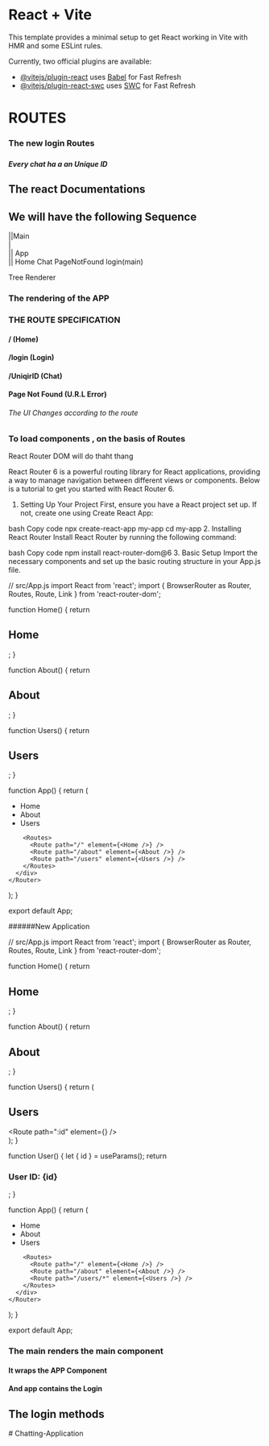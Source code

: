 # React + Vite

This template provides a minimal setup to get React working in Vite with HMR and some ESLint rules.

Currently, two official plugins are available:

- [@vitejs/plugin-react](https://github.com/vitejs/vite-plugin-react/blob/main/packages/plugin-react/README.md) uses [Babel](https://babeljs.io/) for Fast Refresh
- [@vitejs/plugin-react-swc](https://github.com/vitejs/vite-plugin-react-swc) uses [SWC](https://swc.rs/) for Fast Refresh


# ROUTES

### The new login Routes

### 
##### Every chat ha a an Unique ID

## The react Documentations

## We will have the following Sequence

<p4>
||Main 
<br>|
 <br>||
App
 <br>||
Home  Chat PageNotFound login(main)

Tree Renderer
</p4>

### The rendering of the APP

### THE ROUTE SPECIFICATION
####  / (Home) 
####  /login (Login)
####  /UniqirID (Chat)
####  Page Not Found (U.R.L Error)


###### The UI Changes according to the route
### To load components , on the basis of Routes

<p1>React Router DOM will do thaht thang</p1>




React Router 6 is a powerful routing library for React applications, providing a way to manage navigation between different views or components. Below is a tutorial to get you started with React Router 6.

1. Setting Up Your Project
First, ensure you have a React project set up. If not, create one using Create React App:

bash
Copy code
npx create-react-app my-app
cd my-app
2. Installing React Router
Install React Router by running the following command:

bash
Copy code
npm install react-router-dom@6
3. Basic Setup
Import the necessary components and set up the basic routing structure in your App.js file.


// src/App.js
import React from 'react';
import { BrowserRouter as Router, Routes, Route, Link } from 'react-router-dom';

function Home() {
  return <h2>Home</h2>;
}

function About() {
  return <h2>About</h2>;
}

function Users() {
  return <h2>Users</h2>;
}

function App() {
  return (
    <Router>
      <div>
        <nav>
          <ul>
            <li>
              <Link to="/">Home</Link>
            </li>
            <li>
              <Link to="/about">About</Link>
            </li>
            <li>
              <Link to="/users">Users</Link>
            </li>
          </ul>
        </nav>

        <Routes>
          <Route path="/" element={<Home />} />
          <Route path="/about" element={<About />} />
          <Route path="/users" element={<Users />} />
        </Routes>
      </div>
    </Router>
  );
}

export default App;






######New Application

// src/App.js
import React from 'react';
import { BrowserRouter as Router, Routes, Route, Link } from 'react-router-dom';

function Home() {
  return <h2>Home</h2>;
}

function About() {
  return <h2>About</h2>;
}

function Users() {
  return (
    <div>
      <h2>Users</h2>
      <Routes>
        <Route path=":id" element={<User />} />
      </Routes>
    </div>
  );
}

function User() {
  let { id } = useParams();
  return <h3>User ID: {id}</h3>;
}

function App() {
  return (
    <Router>
      <div>
        <nav>
          <ul>
            <li>
              <Link to="/">Home</Link>
            </li>
            <li>
              <Link to="/about">About</Link>
            </li>
            <li>
              <Link to="/users">Users</Link>
            </li>
          </ul>
        </nav>

        <Routes>
          <Route path="/" element={<Home />} />
          <Route path="/about" element={<About />} />
          <Route path="/users/*" element={<Users />} />
        </Routes>
      </div>
    </Router>
  );
}

export default App;


### The main renders the main component
#### It wraps the APP Component
#### And app contains the Login


## The login methods
#   C h a t t i n g - A p p l i c a t i o n  
 